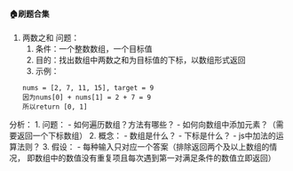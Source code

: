 #### 🏠刷题合集

1. 两数之和
  问题：
    1. 条件：一个整数数组，一个目标值
    2. 目的：找出数组中两数之和为目标值的下标，以数组形式返回
    3. 示例：
    ```
    nums = [2, 7, 11, 15], target = 9
    因为nums[0] + nums[1] = 2 + 7 = 9
    所以return [0, 1]
    ```
  分析：
      1. 问题：
          - 如何遍历数组？方法有哪些？
          - 如何向数组中添加元素？（需要返回一个下标数组）
      2. 概念：
          - 数组是什么？
          - 下标是什么？
          - js中加法的运算法则？
      3. 假设：
          - 每种输入只对应一个答案（排除返回两个及以上数组的情况，
          即数组中的数值没有重复项且每次遇到第一对满足条件的数值立即返回）
